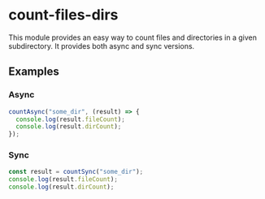 # count-files-dirs
This module provides an easy way to count files and directories in a given
subdirectory. It provides both async and sync versions.

## Examples
### Async
```javascript
countAsync("some_dir", (result) => {
  console.log(result.fileCount);
  console.log(result.dirCount);
});
```

### Sync
```javascript
const result = countSync("some_dir");
console.log(result.fileCount);
console.log(result.dirCount);
```